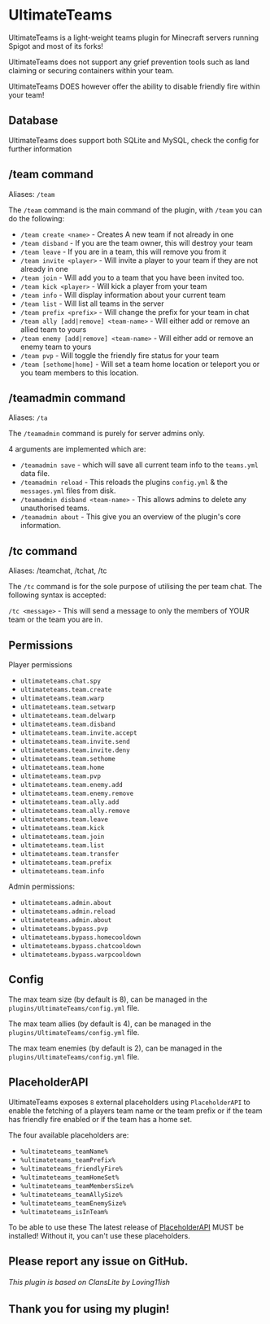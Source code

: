 # UltimateTeams
UltimateTeams is a light-weight teams plugin for Minecraft servers running Spigot and most of its forks!

UltimateTeams does not support any grief prevention tools such as land claiming or securing containers within your team.

UltimateTeams DOES however offer the ability to disable friendly fire within your team!

## Database
UltimateTeams does support both SQLite and MySQL, check the config for further information

## /team command
Aliases: `/team`

The `/team` command is the main command of the plugin, with `/team` you can do the following:
* `/team create <name>` - Creates A new team if not already in one
* `/team disband` - If you are the team owner, this will destroy your team
* `/team leave` - If you are in a team, this will remove you from it
* `/team invite <player>` - Will invite a player to your team if they are not already in one
* `/team join` - Will add you to a team that you have been invited too.
* `/team kick <player>` - Will kick a player from your team
* `/team info` - Will display information about your current team
* `/team list` - Will list all teams in the server
* `/team prefix <prefix>` - Will change the prefix for your team in chat
* `/team ally [add|remove] <team-name>` - Will either add or remove an allied team to yours
* `/team enemy [add|remove] <team-name>` - Will either add or remove an enemy team to yours
* `/team pvp` - Will toggle the friendly fire status for your team
* `/team [sethome|home]` - Will set a team home location or teleport you or you team members to this location.

## /teamadmin command
Aliases: `/ta`

The `/teamadmin` command is purely for server admins only.

4 arguments are implemented which are:
* `/teamadmin save` - which will save all current team info to the `teams.yml` data file.
* `/teamadmin reload` - This reloads the plugins `config.yml` & the `messages.yml` files from disk.
* `/teamadmin disband <team-name>` - This allows admins to delete any unauthorised teams.
* `/teamadmin about` - This give you an overview of the plugin's core information.

## /tc command
Aliases: /teamchat, /tchat, /tc

The `/tc` command is for the sole purpose of utilising the per team chat. The following syntax is accepted:

`/tc <message>` - This will send a message to only the members of YOUR team or the team you are in.

## Permissions

Player permissions
* `ultimateteams.chat.spy`
* `ultimateteams.team.create`
* `ultimateteams.team.warp`
* `ultimateteams.team.setwarp`
* `ultimateteams.team.delwarp`
* `ultimateteams.team.disband`
* `ultimateteams.team.invite.accept`
* `ultimateteams.team.invite.send`
* `ultimateteams.team.invite.deny`
* `ultimateteams.team.sethome`
* `ultimateteams.team.home`
* `ultimateteams.team.pvp`
* `ultimateteams.team.enemy.add`
* `ultimateteams.team.enemy.remove`
* `ultimateteams.team.ally.add`
* `ultimateteams.team.ally.remove`
* `ultimateteams.team.leave`
* `ultimateteams.team.kick`
* `ultimateteams.team.join`
* `ultimateteams.team.list`
* `ultimateteams.team.transfer`
* `ultimateteams.team.prefix`
* `ultimateteams.team.info`

Admin permissions:
* `ultimateteams.admin.about`
* `ultimateteams.admin.reload`
* `ultimateteams.admin.about`
* `ultimateteams.bypass.pvp`
* `ultimateteams.bypass.homecooldown`
* `ultimateteams.bypass.chatcooldown`
* `ultimateteams.bypass.warpcooldown`

## Config
The max team size (by default is 8), can be managed in the `plugins/UltimateTeams/config.yml` file.

The max team allies (by default is 4), can be managed in the `plugins/UltimateTeams/config.yml` file.

The max team enemies (by default is 2), can be managed in the `plugins/UltimateTeams/config.yml` file.


## PlaceholderAPI
UltimateTeams exposes `8` external placeholders using `PlaceholderAPI` to enable the fetching of a players team name or the team prefix or if the team has friendly fire enabled or if the team has a home set.

The four available placeholders are:
* `%ultimateteams_teamName%`
* `%ultimateteams_teamPrefix%`
* `%ultimateteams_friendlyFire%`
* `%ultimateteams_teamHomeSet%`
* `%ultimateteams_teamMembersSize%`
* `%ultimateteams_teamAllySize%`
* `%ultimateteams_teamEnemySize%`
* `%ultimateteams_isInTeam%`

To be able to use these The latest release of [PlaceholderAPI](https://www.spigotmc.org/resources/placeholderapi.6245/) MUST be installed!  Without it, you can't use these placeholders.

## Please report any issue on GitHub.

###### This plugin is based on ClansLite by Loving11ish

## Thank you for using my plugin!
